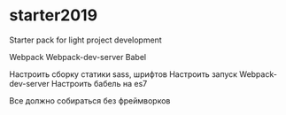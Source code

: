 # starter2019

Starter pack for light project development

Webpack
Webpack-dev-server
Babel



Настроить сборку статики sass, шрифтов 
Настроить запуск  Webpack-dev-server
Настроить бабель на es7 

Все должно собираться без фреймворков
